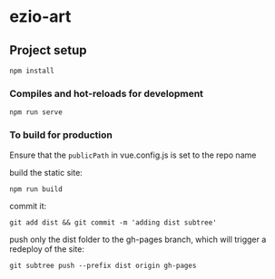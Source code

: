# ezio-art

## Project setup
```
npm install
```

### Compiles and hot-reloads for development
```
npm run serve
```

### To build for production

Ensure that the `publicPath` in vue.config.js is set to the repo name

build the static site:
```
npm run build
```

commit it:
```
git add dist && git commit -m 'adding dist subtree'
```

push only the dist folder to the gh-pages branch, which will trigger a redeploy of the site:
```
git subtree push --prefix dist origin gh-pages
```
